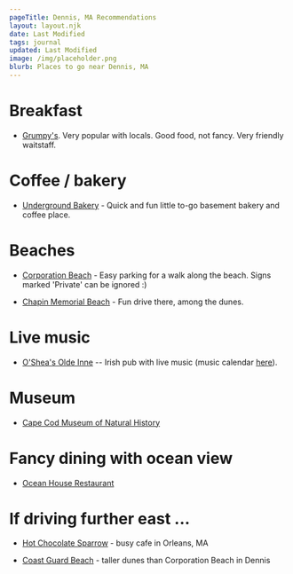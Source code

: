 ```yaml
---
pageTitle: Dennis, MA Recommendations 
layout: layout.njk
date: Last Modified 
tags: journal
updated: Last Modified
image: /img/placeholder.png
blurb: Places to go near Dennis, MA  
---
```



# Breakfast 

- [Grumpy's](https://www.grumpyscapecod.com/). Very popular with locals. Good food, not fancy.  Very friendly waitstaff.  

# Coffee / bakery

- [Underground Bakery](https://theundergroundbakery.com/) - Quick and fun little to-go basement bakery and coffee place.  

# Beaches
 
- [Corporation Beach](https://maps.app.goo.gl/7PzSJwS4wEiPGTuBA) - Easy parking for a walk along the beach.  Signs marked 'Private' can be ignored :) 

- [Chapin Memorial Beach](https://maps.app.goo.gl/hbyNQEVBWw1DFeYu9) - Fun drive there, among the dunes.

# Live music

- [O'Shea's Olde Inne](https://osheasoldeinne.com/home) -- Irish pub with live music (music calendar [here](https://www.localendar.com/public/oldeinne#google_vignette)).

# Museum

- [Cape Cod Museum of Natural History](https://ccmnh.org/)

# Fancy dining with ocean view

- [Ocean House Restaurant](https://www.oceanhouserestaurant.com/)   

# If driving further east ...

- [Hot Chocolate Sparrow](https://hotchocolatesparrow.com/) - busy cafe in Orleans, MA

- [Coast Guard Beach](https://maps.app.goo.gl/9dy165jfYEeqTPRc6) - taller dunes than Corporation Beach in Dennis










 




